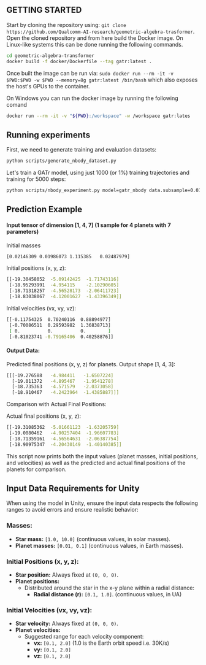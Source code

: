## GETTING STARTED
Start by cloning the repository using:
`git clone https://github.com/Qualcomm-AI-research/geometric-algebra-trasformer`.
Open the cloned repository and from here build the Docker image.
On Linux-like systems this can be done running the following commands.
```bash
cd geometric-algebra-transformer
docker build -f docker/Dockerfile --tag gatr:latest .
```
Once built the image can be run via:
`sudo docker run --rm -it -v $PWD:$PWD -w $PWD --memory=8g gatr:latest /bin/bash`
which also exposes the host's GPUs to the container.

On Windows you can run the docker image by running the following comand
```bash
docker run --rm -it -v "${PWD}:/workspace" -w /workspace gatr:lates

```
## Running experiments

First, we need to generate training and evaluation datasets:
```bash
python scripts/generate_nbody_dataset.py
```

Let's train a GATr model, using just 1000 (or 1%) training trajectories and training for 5000 steps:

```bash
python scripts/nbody_experiment.py model=gatr_nbody data.subsample=0.01 training.steps=5000 run_name=gatr
```
## Prediction Example

#### Input tensor of dimension [1, 4, 7] (1 sample for 4 planets with 7 parameters)

Initial masses 
```bash
[0.02146309 0.01986073 1.115385   0.02487979]
```

Initial positions (x, y, z):
```bash
[[-19.30458052  -5.09142425  -1.71743116]
 [-18.95293991  -4.954115    -2.10290605]
 [-18.71318257  -4.56528173  -2.06411723]
 [-18.83038067  -4.12001627  -1.43396349]]
```

Initial velocities (vx, vy, vz):

```bash
[[-0.11754325  0.70240116  0.88894977]
 [-0.70086511  0.29593982  1.36838713]
 [ 0.          0.          0.        ]
 [-0.81023741 -0.79165406  0.40258876]]
 ```

#### Output Data:

Predicted final positions (x, y, z) for planets. Output shape [1, 4, 3]:
```bash
[[[-19.276588   -4.984411   -1.6507224]
  [-19.011372   -4.895467   -1.9541278]
  [-18.735363   -4.571579   -2.0373058]
  [-18.910467   -4.2423964  -1.4385887]]]
```  
Comparison with Actual Final Positions:

Actual final positions (x, y, z):
```bash
[[-19.31085362  -5.01661123  -1.63205759]
 [-19.0080462   -4.90257404  -1.96607783]
 [-18.71359161  -4.56564631  -2.06387754]
 [-18.90975347  -4.20430149  -1.40140385]]
``` 
This script now prints both the input values (planet masses, initial positions, and velocities) as well as the predicted and actual final positions of the planets for comparison.

## Input Data Requirements for Unity

When using the model in Unity, ensure the input data respects the following ranges to avoid errors and ensure realistic behavior:

### **Masses:**
- **Star mass:** `[1.0, 10.0]` (continuous values, in solar masses). 
- **Planet masses:** `[0.01, 0.1]` (continuous values, in Earth masses).

### **Initial Positions (x, y, z):**
- **Star position:** Always fixed at `(0, 0, 0)`.
- **Planet positions:** 
  - Distributed around the star in the x-y plane within a radial distance:
    - **Radial distance (r):** `[0.1, 1.0]`. (continuous values, in UA)

### **Initial Velocities (vx, vy, vz):**
- **Star velocity:** Always fixed at `(0, 0, 0)`.
- **Planet velocities:** 
  - Suggested range for each velocity component:
    - **vx:** `[0.1, 2.0]` (1.0 is the Earth orbit speed i.e. 30K/s)
    - **vy:** `[0.1, 2.0]`
    - **vz:** `[0.1, 2.0]`
